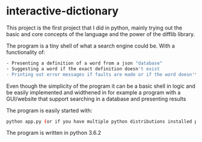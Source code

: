 # interactive-dictionary

This project is the first project that I did in python, mainly trying out the basic and core concepts of the language and the power of the difflib library.

The program is a tiny shell of what a search engine could be. With a functionality of:

```bash
- Presenting a definition of a word from a json "database"
- Suggesting a word if the exact definition doesn't exist
- Printing out error messages if faults are made or if the word doesn't have a definition
```


Even though the simplicity of the program it can be a basic shell in logic and be easily implemented and widthened in for example
a program with a GUI/website that support searching in a database and presenting results

The program is easily started with:

```bash
python app.py (or if you have multiple python distributions installed python3 app.py)
```

The program is written in python 3.6.2